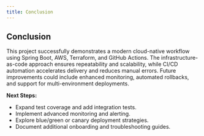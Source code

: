 ```yaml
---
title: Conclusion
---
```


## Conclusion

This project successfully demonstrates a modern cloud-native workflow using Spring Boot, AWS, Terraform, and GitHub Actions. The infrastructure-as-code approach ensures repeatability and scalability, while CI/CD automation accelerates delivery and reduces manual errors. Future improvements could include enhanced monitoring, automated rollbacks, and support for multi-environment deployments.

**Next Steps:**

-   Expand test coverage and add integration tests.
-   Implement advanced monitoring and alerting.
-   Explore blue/green or canary deployment strategies.
-   Document additional onboarding and troubleshooting guides.
